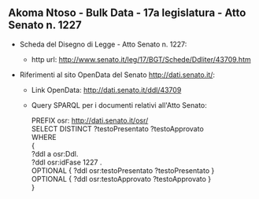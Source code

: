 ## Akoma Ntoso - Bulk Data - 17a legislatura - Atto Senato n. 1227 ##

* Scheda del Disegno di Legge - Atto Senato n. 1227:
	* http url: http://www.senato.it/leg/17/BGT/Schede/Ddliter/43709.htm

* Riferimenti al sito OpenData del Senato http://dati.senato.it/:
	* Link OpenData: http://dati.senato.it/ddl/43709
	* Query SPARQL per i documenti relativi all'Atto Senato:

        PREFIX osr: <http://dati.senato.it/osr/>  
		SELECT DISTINCT ?testoPresentato ?testoApprovato  
		WHERE  
		{  
		    ?ddl a osr:Ddl.  
		    ?ddl osr:idFase 1227 .  
		    OPTIONAL { ?ddl osr:testoPresentato ?testoPresentato }  
		    OPTIONAL { ?ddl osr:testoApprovato ?testoApprovato }  
		}
		